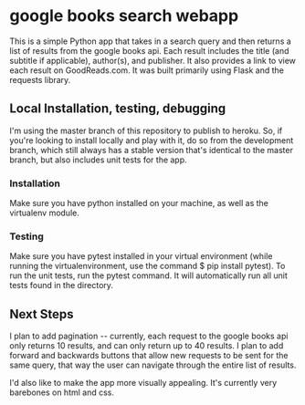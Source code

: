 # google books search webapp

This is a simple Python app that takes in a search query and then returns a list of results from the google books api. Each result includes the title (and subtitle if applicable), author(s), and publisher. It also provides a link to view each result on GoodReads.com. It was built primarily using Flask and the requests library.

## Local Installation, testing, debugging
I'm using the master branch of this repository to publish to heroku. So, if you're looking to install locally and play with it, do so from the development branch, which still always has a stable version that's identical to the master branch, but also includes unit tests for the app.

### Installation
Make sure you have python installed on your machine, as well as the virtualenv module.

### Testing
Make sure you have pytest installed in your virtual environment (while running the virtualenvironment, use the command $ pip install pytest). To run the unit tests, run the pytest command. It will automatically run all unit tests found in the directory.
## Next Steps
I plan to add pagination -- currently, each request to the google books api only returns 10 results, and can only return up to 40 results. I plan to add forward and backwards buttons that allow new requests to be sent for the same query, that way the user can navigate through the entire list of results.

I'd also like to make the app more visually appealing. It's currently very barebones on html and css.
